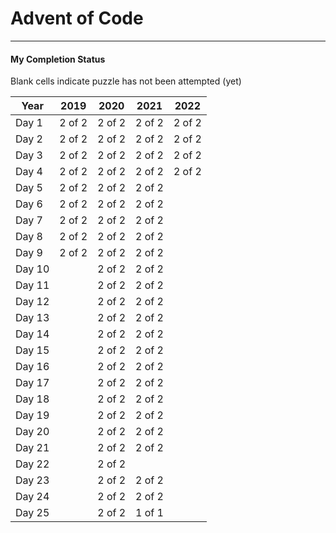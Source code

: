 # Advent of Code
---
#### My Completion Status
Blank cells indicate puzzle has not been attempted (yet)

| Year   | 2019   | 2020   | 2021   | 2022   |
|--------|--------|--------|--------|--------|
| Day 1  | 2 of 2 | 2 of 2 | 2 of 2 | 2 of 2 |
| Day 2  | 2 of 2 | 2 of 2 | 2 of 2 | 2 of 2 |
| Day 3  | 2 of 2 | 2 of 2 | 2 of 2 | 2 of 2 |
| Day 4  | 2 of 2 | 2 of 2 | 2 of 2 | 2 of 2 |
| Day 5  | 2 of 2 | 2 of 2 | 2 of 2 |        |
| Day 6  | 2 of 2 | 2 of 2 | 2 of 2 |        |
| Day 7  | 2 of 2 | 2 of 2 | 2 of 2 |        |
| Day 8  | 2 of 2 | 2 of 2 | 2 of 2 |        |
| Day 9  | 2 of 2 | 2 of 2 | 2 of 2 |        |
| Day 10 |        | 2 of 2 | 2 of 2 |        |
| Day 11 |        | 2 of 2 | 2 of 2 |        |
| Day 12 |        | 2 of 2 | 2 of 2 |        |
| Day 13 |        | 2 of 2 | 2 of 2 |        |
| Day 14 |        | 2 of 2 | 2 of 2 |        |
| Day 15 |        | 2 of 2 | 2 of 2 |        |
| Day 16 |        | 2 of 2 | 2 of 2 |        |
| Day 17 |        | 2 of 2 | 2 of 2 |        |
| Day 18 |        | 2 of 2 | 2 of 2 |        |
| Day 19 |        | 2 of 2 | 2 of 2 |        |
| Day 20 |        | 2 of 2 | 2 of 2 |        |
| Day 21 |        | 2 of 2 | 2 of 2 |        |
| Day 22 |        | 2 of 2 |        |        |
| Day 23 |        | 2 of 2 | 2 of 2 |        |
| Day 24 |        | 2 of 2 | 2 of 2 |        |
| Day 25 |        | 2 of 2 | 1 of 1 |        |

